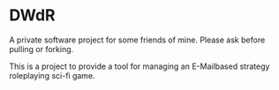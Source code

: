 # DWdR
A private software project for some friends of mine. Please ask before pulling or forking.

This is a project to provide a tool for managing an E-Mailbased strategy roleplaying sci-fi game.
